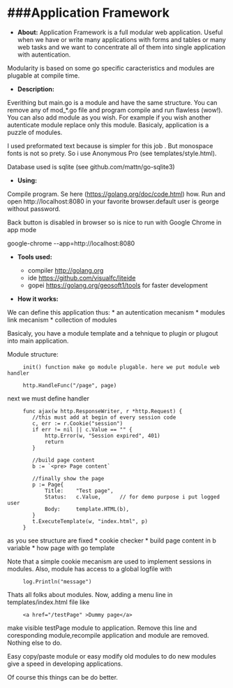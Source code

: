 ###Application Framework
====
* **About:**
Application Framework is a full modular web application.
Useful when we have or write many applications with forms and tables or many web tasks and we want to concentrate all of them into single application with autentication.

Modularity is based on some go specific caracteristics and modules are plugable at compile time.

* **Description:**

Everithing but main.go is a module and have the same structure. You can remove any of mod_*.go file and program compile and run flawless (wow!). You can also add module as you wish. For example if you wish another autenticate module replace only this module.
Basicaly, application is a puzzle of modules.

I used preformated text because is simpler for this job . But monospace fonts is not so prety. So i use Anonymous Pro (see templates/style.html).

Database used is sqlite (see github.com/mattn/go-sqlite3)

* **Using:**

Compile program. Se here (https://golang.org/doc/code.html) how.
Run and open http://localhost:8080 in your favorite browser.default user is george without password.

Back button is disabled in browser so is nice to run with Google Chrome in app mode

google-chrome --app=http://localhost:8080

* **Tools used:**
    * compiler http://golang.org
    * ide      https://github.com/visualfc/liteide
    * gopei    https://golang.org/geosoft1/tools for faster development

* **How it works:**

We can define this application thus:
    * an autentication mecanism
    * modules link mecanism
    * collection of modules

Basicaly, you have a module template and a tehnique to plugin or plugout into
main application.

Module structure:

         init() function make go module plugable. here we put module web handler

         http.HandleFunc("/page", page)
	
		
next we must define handler

         func ajax(w http.ResponseWriter, r *http.Request) {
         	//this must add at begin of every session code
         	c, err := r.Cookie("session")
         	if err != nil || c.Value == "" {
         		http.Error(w, "Session expired", 401)
         		return
         	}
         
         	//build page content
         	b := `<pre> Page content`
         	
         	//finally show the page
         	p := Page{
         		Title:    "Test page",
         		Status:   c.Value,		// for demo purpose i put logged user
         		Body:     template.HTML(b),
         	}
         	t.ExecuteTemplate(w, "index.html", p)
         }

as you see structure are fixed
    * cookie checker
    * build page content in b variable
    * how page with go template

Note that a simple cookie mecanism are used to implement sessions in modules.
Also, module has access to a global logfile with

         log.Println("message")

Thats all folks about modules. Now, adding a menu line in templates/index.html file like

         <a href="/testPage" >Dummy page</a> 

make visible testPage module to application. Remove this line and coresponding module,recompile application and module are removed. Nothing else to do.

Easy copy/paste module or easy modify old modules to do new modules give a speed in developing applications.

Of course this things can be do better.
